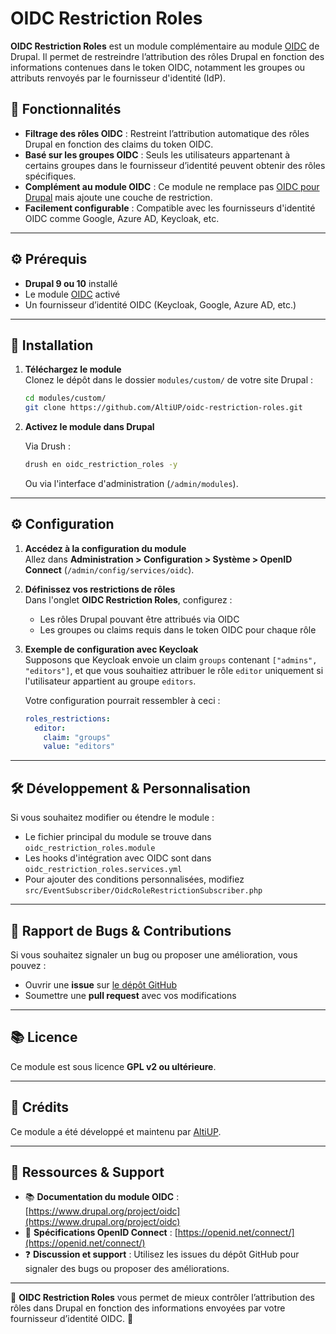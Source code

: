 # OIDC Restriction Roles

**OIDC Restriction Roles** est un module complémentaire au module [OIDC](https://www.drupal.org/project/oidc) de Drupal. Il permet de restreindre l’attribution des rôles Drupal en fonction des informations contenues dans le token OIDC, notamment les groupes ou attributs renvoyés par le fournisseur d'identité (IdP).

## 📌 Fonctionnalités

- **Filtrage des rôles OIDC** : Restreint l’attribution automatique des rôles Drupal en fonction des claims du token OIDC.
- **Basé sur les groupes OIDC** : Seuls les utilisateurs appartenant à certains groupes dans le fournisseur d’identité peuvent obtenir des rôles spécifiques.
- **Complément au module OIDC** : Ce module ne remplace pas [OIDC pour Drupal](https://www.drupal.org/project/oidc) mais ajoute une couche de restriction.
- **Facilement configurable** : Compatible avec les fournisseurs d'identité OIDC comme Google, Azure AD, Keycloak, etc.

---

## ⚙️ Prérequis

- **Drupal 9 ou 10** installé
- Le module [OIDC](https://www.drupal.org/project/oidc) activé
- Un fournisseur d’identité OIDC (Keycloak, Google, Azure AD, etc.)

---

## 🚀 Installation

1. **Téléchargez le module**  
   Clonez le dépôt dans le dossier `modules/custom/` de votre site Drupal :

   ```bash
   cd modules/custom/
   git clone https://github.com/AltiUP/oidc-restriction-roles.git
   ```

2. **Activez le module dans Drupal**  

   Via Drush :

   ```bash
   drush en oidc_restriction_roles -y
   ```

   Ou via l'interface d'administration (`/admin/modules`).

---

## ⚙️ Configuration

1. **Accédez à la configuration du module**  
   Allez dans **Administration > Configuration > Système > OpenID Connect** (`/admin/config/services/oidc`).

2. **Définissez vos restrictions de rôles**  
   Dans l'onglet **OIDC Restriction Roles**, configurez :
   - Les rôles Drupal pouvant être attribués via OIDC
   - Les groupes ou claims requis dans le token OIDC pour chaque rôle

3. **Exemple de configuration avec Keycloak**  
   Supposons que Keycloak envoie un claim `groups` contenant `["admins", "editors"]`, et que vous souhaitiez attribuer le rôle `editor` uniquement si l'utilisateur appartient au groupe `editors`.

   Votre configuration pourrait ressembler à ceci :

   ```yaml
   roles_restrictions:
     editor:
       claim: "groups"
       value: "editors"
   ```

---

## 🛠️ Développement & Personnalisation

Si vous souhaitez modifier ou étendre le module :
- Le fichier principal du module se trouve dans `oidc_restriction_roles.module`
- Les hooks d'intégration avec OIDC sont dans `oidc_restriction_roles.services.yml`
- Pour ajouter des conditions personnalisées, modifiez `src/EventSubscriber/OidcRoleRestrictionSubscriber.php`

---

## 🐝 Rapport de Bugs & Contributions

Si vous souhaitez signaler un bug ou proposer une amélioration, vous pouvez :
- Ouvrir une **issue** sur [le dépôt GitHub](https://github.com/AltiUP/oidc-restriction-roles/issues)
- Soumettre une **pull request** avec vos modifications


---

## 📚 Licence

Ce module est sous licence **GPL v2 ou ultérieure**.

---

## 👤 Crédits

Ce module a été développé et maintenu par [AltiUP](https://github.com/AltiUP).

---

## 📢 Ressources & Support

- 📚 **Documentation du module OIDC** : [https://www.drupal.org/project/oidc](https://www.drupal.org/project/oidc)
- 🔗 **Spécifications OpenID Connect** : [https://openid.net/connect/](https://openid.net/connect/)
- ❓ **Discussion et support** : Utilisez les issues du dépôt GitHub pour signaler des bugs ou proposer des améliorations.

---

🚀 **OIDC Restriction Roles** vous permet de mieux contrôler l’attribution des rôles dans Drupal en fonction des informations envoyées par votre fournisseur d’identité OIDC. 🎯
